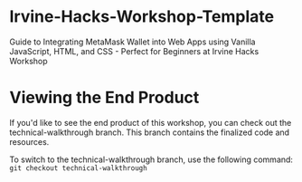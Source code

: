 # Irvine-Hacks-Workshop-Template
Guide to Integrating MetaMask Wallet into Web Apps using Vanilla JavaScript, HTML, and CSS - Perfect for Beginners at Irvine Hacks Workshop

# Viewing the End Product
If you'd like to see the end product of this workshop, you can check out the technical-walkthrough branch. This branch contains the finalized code and resources.

To switch to the technical-walkthrough branch, use the following command:
`git checkout technical-walkthrough`
